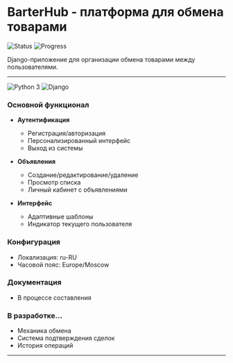 # BarterHub - платформа для обмена товарами

![Status](https://img.shields.io/badge/status-active_development-orange)
![Progress](https://img.shields.io/badge/progress-75%25-brightgreen)

Django-приложение для организации обмена товарами между пользователями.
___
![Python 3](https://img.shields.io/badge/Python-3.13-blue?logo=python&logoColor=white)
![Django](https://img.shields.io/badge/Django-5.2-%23092E20?logo=django&logoColor=white)

### Основной функционал


- **Аутентификация**
  - Регистрация/авторизация
  - Персонализированный интерфейс
  - Выход из системы


- **Объявления**
  - Создание/редактирование/удаление
  - Просмотр списка
  - Личный кабинет с объявлениями


- **Интерфейс**
  - Адаптивные шаблоны
  - Индикатор текущего пользователя

### Конфигурация

- Локализация: ru-RU
- Часовой пояс: Europe/Moscow

### Документация 

- В процессе составления


### В разработке...
- Механика обмена
- Система подтверждения сделок
- История операций

___

